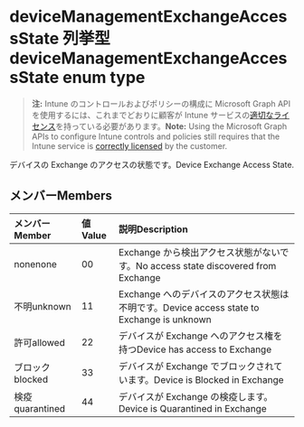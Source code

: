 # <a name="devicemanagementexchangeaccessstate-enum-type"></a><span data-ttu-id="ac1a5-101">deviceManagementExchangeAccessState 列挙型</span><span class="sxs-lookup"><span data-stu-id="ac1a5-101">deviceManagementExchangeAccessState enum type</span></span>

> <span data-ttu-id="ac1a5-102">**注:** Intune のコントロールおよびポリシーの構成に Microsoft Graph API を使用するには、これまでどおりに顧客が Intune サービスの[適切なライセンス](https://go.microsoft.com/fwlink/?linkid=839381)を持っている必要があります。</span><span class="sxs-lookup"><span data-stu-id="ac1a5-102">**Note:** Using the Microsoft Graph APIs to configure Intune controls and policies still requires that the Intune service is [correctly licensed](https://go.microsoft.com/fwlink/?linkid=839381) by the customer.</span></span>

<span data-ttu-id="ac1a5-103">デバイスの Exchange のアクセスの状態です。</span><span class="sxs-lookup"><span data-stu-id="ac1a5-103">Device Exchange Access State.</span></span>
## <a name="members"></a><span data-ttu-id="ac1a5-104">メンバー</span><span class="sxs-lookup"><span data-stu-id="ac1a5-104">Members</span></span>
|<span data-ttu-id="ac1a5-105">メンバー</span><span class="sxs-lookup"><span data-stu-id="ac1a5-105">Member</span></span>|<span data-ttu-id="ac1a5-106">値</span><span class="sxs-lookup"><span data-stu-id="ac1a5-106">Value</span></span>|<span data-ttu-id="ac1a5-107">説明</span><span class="sxs-lookup"><span data-stu-id="ac1a5-107">Description</span></span>|
|:---|:---|:---|
|<span data-ttu-id="ac1a5-108">none</span><span class="sxs-lookup"><span data-stu-id="ac1a5-108">none</span></span>|<span data-ttu-id="ac1a5-109">0</span><span class="sxs-lookup"><span data-stu-id="ac1a5-109">0</span></span>|<span data-ttu-id="ac1a5-110">Exchange から検出アクセス状態がないです。</span><span class="sxs-lookup"><span data-stu-id="ac1a5-110">No access state discovered from Exchange</span></span>|
|<span data-ttu-id="ac1a5-111">不明</span><span class="sxs-lookup"><span data-stu-id="ac1a5-111">unknown</span></span>|<span data-ttu-id="ac1a5-112">1</span><span class="sxs-lookup"><span data-stu-id="ac1a5-112">1</span></span>|<span data-ttu-id="ac1a5-113">Exchange へのデバイスのアクセス状態は不明です。</span><span class="sxs-lookup"><span data-stu-id="ac1a5-113">Device access state to Exchange is unknown</span></span>|
|<span data-ttu-id="ac1a5-114">許可</span><span class="sxs-lookup"><span data-stu-id="ac1a5-114">allowed</span></span>|<span data-ttu-id="ac1a5-115">2</span><span class="sxs-lookup"><span data-stu-id="ac1a5-115">2</span></span>|<span data-ttu-id="ac1a5-116">デバイスが Exchange へのアクセス権を持つ</span><span class="sxs-lookup"><span data-stu-id="ac1a5-116">Device has access to Exchange</span></span>|
|<span data-ttu-id="ac1a5-117">ブロック</span><span class="sxs-lookup"><span data-stu-id="ac1a5-117">blocked</span></span>|<span data-ttu-id="ac1a5-118">3</span><span class="sxs-lookup"><span data-stu-id="ac1a5-118">3</span></span>|<span data-ttu-id="ac1a5-119">デバイスが Exchange でブロックされています。</span><span class="sxs-lookup"><span data-stu-id="ac1a5-119">Device is Blocked in Exchange</span></span>|
|<span data-ttu-id="ac1a5-120">検疫</span><span class="sxs-lookup"><span data-stu-id="ac1a5-120">quarantined</span></span>|<span data-ttu-id="ac1a5-121">4</span><span class="sxs-lookup"><span data-stu-id="ac1a5-121">4</span></span>|<span data-ttu-id="ac1a5-122">デバイスが Exchange の検疫します。</span><span class="sxs-lookup"><span data-stu-id="ac1a5-122">Device is Quarantined in Exchange</span></span>|



